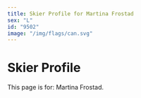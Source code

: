 ```yaml
---
title: Skier Profile for Martina Frostad
sex: "L"
id: "9502"
image: "/img/flags/can.svg" 
---
```


# Skier Profile

This page is for: Martina Frostad.
    
